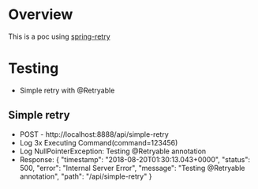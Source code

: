 # Overview

This is a poc using [spring-retry]

# Testing

* Simple retry with @Retryable

## Simple retry

* POST - http://localhost:8888/api/simple-retry
* Log 3x Executing Command(command=123456)
* Log NullPointerException: Testing @Retryable annotation
* Response:
  {
      "timestamp": "2018-08-20T01:30:13.043+0000",
      "status": 500,
      "error": "Internal Server Error",
      "message": "Testing @Retryable annotation",
      "path": "/api/simple-retry"
  }

[spring-retry]: https://docs.spring.io/spring-batch/trunk/reference/html/retry.html